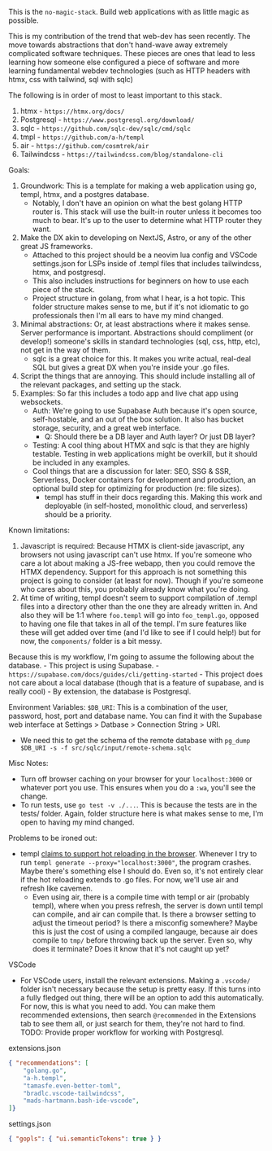 This is the `no-magic-stack`. Build web applications with as little magic as possible. 

This is my contribution of the trend that web-dev has seen recently. The move towards abstractions that don't hand-wave away extremely complicated software techniques. These pieces are ones that lead to less learning how someone else configured a piece of software and more learning fundamental webdev technologies (such as HTTP headers with htmx, css with tailwind, sql with sqlc)

The following is in order of most to least important to this stack.
1. htmx        - `https://htmx.org/docs/`
2. Postgresql  - `https://www.postgresql.org/download/`
3. sqlc        - `https://github.com/sqlc-dev/sqlc/cmd/sqlc`
4. tmpl        - `https://github.com/a-h/templ`
5. air         - `https://github.com/cosmtrek/air`
6. Tailwindcss - `https://tailwindcss.com/blog/standalone-cli`



Goals: 
1. Groundwork: This is a template for making a web application using go, templ, htmx, and a postgres database. 
    - Notably, I don't have an opinion on what the best golang HTTP router is. This stack will use the built-in router unless it becomes too much to bear. It's up to the user to determine what HTTP router they want.
2. Make the DX akin to developing on NextJS, Astro, or any of the other great JS frameworks. 
    - Attached to this project should be a neovim lua config and VSCode settings.json for LSPs inside of .templ files that includes tailwindcss, htmx, and postgresql.
    - This also includes instructions for beginners on how to use each piece of the stack.
    - Project structure in golang, from what I hear, is a hot topic. This folder structure makes sense to me, but if it's not idiomatic to go professionals then I'm all ears to have my mind changed.
3. Minimal abstractions: Or, at least abstractions where it makes sense. Server performance is important. Abstractions should compliment (or develop!) someone's skills in standard technologies (sql, css, http, etc), not get in the way of them.
    - sqlc is a great choice for this. It makes you write actual, real-deal SQL but gives a great DX when you're inside your .go files.
4. Script the things that are annoying. This should include installing all of the relevant packages, and setting up the stack.
5. Examples: So far this includes a todo app and live chat app using websockets.
    - Auth: We're going to use Supabase Auth because it's open source, self-hostable, and an out of the box solution. It also has bucket storage, security, and a great web interface. 
        - Q: Should there be a DB layer and Auth layer? Or just DB layer?
    - Testing: A cool thing about HTMX and sqlc is that they are highly testable. Testing in web applications might be overkill, but it should be included in any examples. 
    - Cool things that are a discussion for later: SEO, SSG & SSR, Serverless, Docker containers for development and production, an optional build step for optimizing for production (re: file sizes).
        - templ has stuff in their docs regarding this. Making this work and deployable (in self-hosted, monolithic cloud, and serverless) should be a priority.

Known limitations:
1. Javascript is required: Because HTMX is client-side javascript, any browsers not using javascript can't use htmx. If you're someone who care a lot about making a JS-free webapp, then you could remove the HTMX dependency. Support for this approach is not something this project is going to consider (at least for now). Though if you're someone who cares about this, you probably already know what you're doing.
2. At time of writing, templ doesn't seem to support compilation of .templ files into a directory other than the one they are already written in. And also they will be 1:1 where `foo.templ` will go into `foo_templ.go`, opposed to having one file that takes in all of the templ. I'm sure features like these will get added over time (and I'd like to see if I could help!) but for now, the `components/` folder is a bit messy. 




Because this is my workflow, I'm going to assume the following about the database.
    - This project is using Supabase. - `https://supabase.com/docs/guides/cli/getting-started`
    - This project does not care about a local database (though that is a feature of supabase, and is really cool)
    - By extension, the database is Postgresql.

Environment Variables:
`$DB_URI`: This is a combination of the user, password, host, port and database name. You can find it with the Supabase web interface at Settings > Datbase > Connection String > URI.
- We need this to get the schema of the remote database with `pg_dump $DB_URI -s -f src/sqlc/input/remote-schema.sqlc`


Misc Notes:
- Turn off browser caching on your browser for your `localhost:3000` or whatever port you use. This ensures when you do a `:wa`, you'll see the change.
- To run tests, use `go test -v ./...`. This is because the tests are in the tests/ folder. Again, folder structure here is what makes sense to me, I'm open to having my mind changed. 

Problems to be ironed out:
- templ [claims to support hot reloading in the browser](https://templ.guide/commands-and-tools/hot-reload). Whenever I try to run `templ generate --proxy="localhost:3000"`, the program crashes. Maybe there's something else I should do. Even so, it's not entirely clear if the hot reloading extends to .go files. For now, we'll use air and refresh like cavemen.
  - Even using air, there is a compile time with templ or air (probably templ), where when you press refresh, the server is down until templ can compile, and air can compile that. Is there a browser setting to adjust the timeout period? Is there a misconfig somewhere? Maybe this is just the cost of using a compiled langauge, because air does compile to `tmp/` before throwing back up the server. Even so, why does it terminate? Does it know that it's not caught up yet?

VSCode
- For VSCode users, install the relevant extensions. Making a `.vscode/` folder isn't necessary because the setup is pretty easy. If this turns into a fully fledged out thing, there will be an option to add this automatically. For now, this is what you need to add. You can make them recommended extensions, then search `@recommended` in the Extensions tab to see them all, or just search for them, they're not hard to find. TODO: Provide proper workflow for working with Postgresql. 

extensions.json
```json
{ "recommendations": [
    "golang.go",
    "a-h.templ",
    "tamasfe.even-better-toml",
    "bradlc.vscode-tailwindcss",
    "mads-hartmann.bash-ide-vscode",
]}
```

settings.json
```json
{ "gopls": { "ui.semanticTokens": true } }
```
